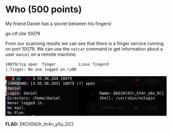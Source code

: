 # Who (500 points)

My friend Daniel has a secret between his fingers!

go.ctf.site 10079

From our scanning results we can see that there is a finger service running on port 10079. We can use the `netcat` command to get information about a user `daniel` on a remote machine.

```
10079/tcp open  finger          Linux fingerd
|_finger: No one logged on.\x0D
```

![Alt text](./_images/image.png)

**FLAG:** EKO{0ld3r_th4n_y0u_DC}